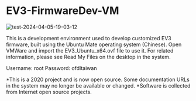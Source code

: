 # EV3-FirmwareDev-VM
![test-2024-04-05-19-03-12](https://github.com/ofdl-robotics-tw/EV3-FirmwareDev-VM/assets/17724013/fa216a08-027c-4f0f-aaae-57c611677594)

This is a development environment used to develop customized EV3 firmware, built using the Ubuntu Mate operating system (Chinese).
Open VMWare and import the EV3_Ubuntu_x64.ovf file to use it. For related information, please see Read My Files on the desktop in the system.

Username: root
Password: ofdltaiwan

*This is a 2020 project and is now open source. Some documentation URLs in the system may no longer be available or changed.
*Software is collected from Internet open source projects.
